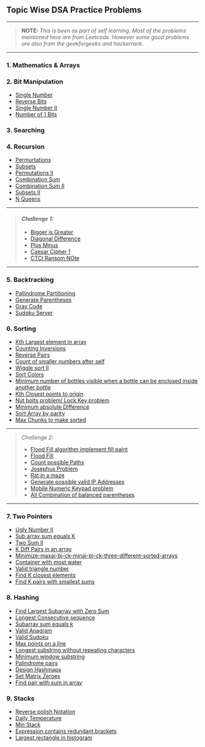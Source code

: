 ## Topic Wise DSA Practice Problems

---

> **NOTE:** _This is been as part of self learning. Most of the problems mentioned here are from Leetcode. However some good problems are also from the geekforgeeks and hackerrank._

---

### 1. Mathematics & Arrays

### 2. Bit Manipulation

- [Single Number](https://leetcode.com/problems/single-number/)
- [Reverse Bits](https://leetcode.com/problems/single-number-ii/)
- [Single Number II](https://leetcode.com/problems/reverse-bits/)
- [Number of 1 Bits](https://leetcode.com/problems/number-of-1-bits/)

### 3. Searching

### 4. Recursion

- [Permurtations](https://leetcode.com/problems/permutations/)
- [Subsets](https://leetcode.com/problems/subsets/)
- [Permutations II](https://leetcode.com/problems/permutations-ii/)
- [Combination Sum](https://leetcode.com/problems/combination-sum/)
- [Combination Sum II](https://leetcode.com/problems/combination-sum-ii/)
- [Subsets II](https://leetcode.com/problems/subsets-ii/)
- [N Queens](https://leetcode.com/problems/n-queens/)

---

> #### _Challenge 1:_
>
> - [Bigger is Greater](https://www.hackerrank.com/challenges/bigger-is-greater/problem)
> - [Diagonal Difference](https://www.hackerrank.com/challenges/diagonal-difference/problem)
> - [Plus Minus](https://www.hackerrank.com/challenges/plus-minus/problem)
> - [Caesar Cipher 1](https://www.hackerrank.com/challenges/caesar-cipher-1/problem)
> - [CTCI Ransom NOte](https://www.hackerrank.com/challenges/ctci-ransom-note/problem)

---

### 5. Backtracking

- [Pallindrome Partitioning](https://leetcode.com/problems/palindrome-partitioning/)
- [Generate Parentheses](https://leetcode.com/problems/generate-parentheses/)
- [Gray Code](https://leetcode.com/problems/gray-code/)
- [Sudoku Server](https://leetcode.com/problems/sudoku-solver/)

### 6. Sorting

- [Kth Largest element in array](https://leetcode.com/problems/kth-largest-element-in-an-array/)
- [Counting Inversions](https://www.geeksforgeeks.org/counting-inversions/)
- [Reverse Pairs](https://leetcode.com/problems/reverse-pairs/)
- [Count of smaller numbers after self](https://leetcode.com/problems/count-of-smaller-numbers-after-self/)
- [Wiggle sort II](https://leetcode.com/problems/wiggle-sort-ii/)
- [Sort Colors](https://leetcode.com/problems/sort-colors/)
- [Minimum number of bottles visible when a bottle can be enclosed inside another bottle](https://www.geeksforgeeks.org/minimum-number-of-bottles-visible-when-a-bottle-can-be-enclosed-inside-another-bottle/)
- [Kth Closest points to origin](https://leetcode.com/problems/k-closest-points-to-origin/)
- [Nut bolts problem/ Lock Key problem](https://www.geeksforgeeks.org/nuts-bolts-problem-lock-key-problem/)
- [Minimum absolute Difference](https://leetcode.com/problems/minimum-absolute-difference/)
- [Sort Array by parity](https://leetcode.com/problems/sort-array-by-parity/)
- [Max Chunks to make sorted](https://leetcode.com/problems/max-chunks-to-make-sorted/)

---

> _Challenge 2:_
>
> - [Flood Fill algorithm implement fill paint](https://www.geeksforgeeks.org/flood-fill-algorithm-implement-fill-paint/)
> - [Flood Fill](https://leetcode.com/problems/flood-fill/)
> - [Count possible Paths](https://www.geeksforgeeks.org/count-possible-paths-top-left-bottom-right-nxm-matrix/)
> - [Josephus Problem](https://www.geeksforgeeks.org/josephus-problem-set-1-a-on-solution/)
> - [Rat in a maze](https://www.geeksforgeeks.org/rat-in-a-maze-backtracking-2/)
> - [Generate possible valid IP Addresses](https://www.geeksforgeeks.org/program-generate-possible-valid-ip-addresses-given-string/)
> - [Mobile Numeric Keypad problem](https://www.geeksforgeeks.org/mobile-numeric-keypad-problem/)
> - [All Combination of balanced parentheses](https://www.geeksforgeeks.org/print-all-combinations-of-balanced-parentheses/)

---

### 7. Two Pointers

- [Ugly Number II](https://leetcode.com/problems/ugly-number-ii/)
- [Sub array sum equals K](https://leetcode.com/problems/subarray-sum-equals-k/)
- [Two Sum II](https://leetcode.com/problems/two-sum-ii-input-array-is-sorted/)
- [K Diff Pairs in an array](https://leetcode.com/problems/k-diff-pairs-in-an-array/)
- [Minimize-maxai-bj-ck-minai-bj-ck-three-different-sorted-arrays](https://www.geeksforgeeks.org/minimize-maxai-bj-ck-minai-bj-ck-three-different-sorted-arrays/)
- [Container with most water](https://leetcode.com/problems/container-with-most-water/)
- [Valid triangle number](https://leetcode.com/problems/valid-triangle-number/)
- [Find K closest elements](https://leetcode.com/problems/find-k-closest-elements/)
- [Find K pairs with smallest sums](https://leetcode.com/problems/find-k-pairs-with-smallest-sums/)

### 8. Hashing

- [Find Largest Subarray with Zero Sum](https://www.geeksforgeeks.org/find-the-largest-subarray-with-0-sum/)
- [Longest Consecutive sequence](https://leetcode.com/problems/longest-consecutive-sequence/)
- [Subarray sum equals k](https://leetcode.com/problems/subarray-sum-equals-k/)
- [Valid Anagram](https://leetcode.com/problems/valid-anagram/)
- [Valid Sudoku](https://leetcode.com/problems/valid-sudoku/)
- [Max points on a line](https://leetcode.com/problems/max-points-on-a-line/)
- [Longest substring without repeating characters](https://leetcode.com/problems/longest-substring-without-repeating-characters/)
- [Minimum window substring](https://leetcode.com/problems/minimum-window-substring/)
- [Palindrome pairs](https://leetcode.com/problems/palindrome-pairs/)
- [Design Hashmaps](https://leetcode.com/problems/design-hashmap/)
- [Set Matrix Zeroes](https://leetcode.com/problems/set-matrix-zeroes/)
- [Find pair with sum in array](https://www.geeksforgeeks.org/find-pairs-in-array-whose-sums-already-exist-in-array/)

### 9. Stacks

- [Reverse polish Notation](https://leetcode.com/problems/evaluate-reverse-polish-notation/)
- [Daily Temperature](https://leetcode.com/problems/daily-temperatures/)
- [Min Stack](https://leetcode.com/problems/min-stack/)
- [Expression contains redundant brackets ](https://www.geeksforgeeks.org/expression-contains-redundant-bracket-not/)
- [Largest rectangle in histogram](https://leetcode.com/problems/largest-rectangle-in-histogram/)
